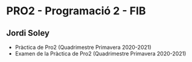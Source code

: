 # PRO2 - Programació 2 - FIB
## Jordi Soley

- Pràctica de Pro2 (Quadrimestre Primavera 2020-2021)
- Examen de la Pràctica de Pro2 (Quadrimestre Primavera 2020-2021)